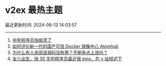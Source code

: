# v2ex 最热主题

最近更新时间: 2024-06-13 14:03:57

--- 
1. [中年程序员快崩溃了](https://www.v2ex.com/t/1049084) 
2. [如何评价新一代的国产可信 Docker 镜像中心 Atomhub](https://www.v2ex.com/t/1049091) 
3. [为什么有人说阅读源码没有用？不能有点上进吗？](https://www.v2ex.com/t/1049110) 
4. [女儿出生，快 30 岁的程序员最近很 emo，在 v 站倾述下](https://www.v2ex.com/t/1049125) 
